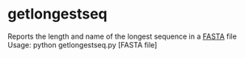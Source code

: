 getlongestseq
=============

Reports the length and name of the longest sequence in a <a href="http://en.wikipedia.org/wiki/FASTA_format">FASTA</a> file<br />Usage: python getlongestseq.py [FASTA file]
